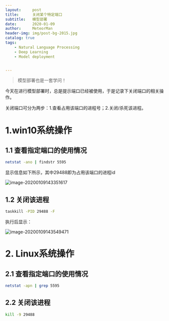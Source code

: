 ```yaml
---
layout:     post
title:      关闭某个特定端口
subtitle:   模型部署
date:       2020-01-09
author:     MeteorMan
header-img: img/post-bg-2015.jpg
catalog: true
tags:
    - Natural Language Processing
    - Deep Learning
    - Model deployment


---
```


>模型部署也是一套学问！

今天在进行模型部署时，总是提示端口已经被使用，于是记录下关闭端口的相关操作。

关闭端口可分为两步：1.查看占用该端口的进程号；2.关闭/杀死该进程。

# 1.win10系统操作

## 1.1 查看指定端口的使用情况

```bash
netstat -ano | findstr 5595
```

显示信息如下所示，其中29488即为占用该端口的进程id

![image-20200109143351617](https://i.loli.net/2020/01/09/BQowP2WCI8ufdYU.jpg)

## 1.2 关闭该进程

```bash
taskkill -PID 29488 -F
```

执行后显示：

![image-20200109143549471](https://i.loli.net/2020/01/09/3MXtjyhITiz5Lx6.jpg)

# 2. Linux系统操作

## 2.1 查看指定端口的使用情况
```bash
netstat -apn | grep 5595
```

## 2.2 关闭该进程
```bash
kill -9 29488
```
